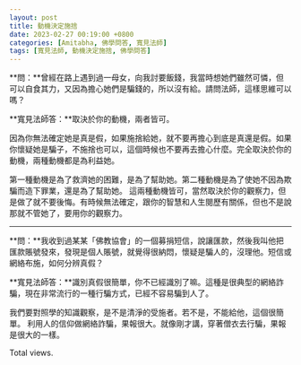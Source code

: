 ```yaml
---
layout: post
title: 動機決定施捨
date: 2023-02-27 00:19:00 +0800
categories: [Amitabha, 佛學問答, 寬見法師]
tags: [寬見法師, 動機決定施捨, 佛學問答]
---
```


**問：**曾經在路上遇到過一母女，向我討要飯錢，我當時想她們雖然可憐，但可以自食其力，又因為擔心她們是騙錢的，所以沒有給。請問法師，這樣思維可以嗎？

**寬見法師答：**取決於你的動機，兩者皆可。

因為你無法確定她是真是假，如果施捨給她，就不要再擔心到底是真還是假。如果你懷疑她是騙子，不施捨也可以，這個時候也不要再去擔心什麼。完全取決於你的動機，兩種動機都是為利益她。

第一種動機是為了救濟她的困難，是為了幫助她。第二種動機是為了使她不因為欺騙而造下罪業，還是為了幫助她。
這兩種動機皆可，當然取決於你的觀察力，但是做了就不要後悔。有時候無法確定，跟你的智慧和人生閱歷有關係，但也不是說那就不管她了，要用你的觀察力。

-----

**問：**我收到過某某「佛教協會」的一個募捐短信，說讓匯款，然後我叫他把匯款賬號發來，發現是個人賬號，就覺得很納悶，懷疑是騙人的，沒理他。短信或網絡布施，如何分辨真假？

**寬見法師答：**識別真假很簡單，你不已經識別了嘛。這種是很典型的網絡詐騙，現在非常流行的一種行騙方式，已經不容易騙到人了。

我們要對照學的知識觀察，是不是清淨的受施者。若不是，不能給他，這個很簡單。
利用人的信仰做網絡詐騙，果報很大。就像剛才講，穿著僧衣去行騙，果報是很大的一樣。

<!-- script pointing to busuanzi.js start-->
<script async src="/assets/js/busuanzi.pure.mini.js"></script>
<span id="busuanzi_container_page_pv">Total <span id="busuanzi_value_page_pv"></span> views.</span>
<!-- script pointing to busuanzi.js end-->